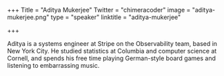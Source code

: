 +++
Title = "Aditya Mukerjee"
Twitter = "chimeracoder"
image = "aditya-mukerjee.png"
type = "speaker"
linktitle = "aditya-mukerjee"

+++

Aditya is a systems engineer at Stripe on the Observability team, based in New York City. He studied statistics at Columbia and computer science at Cornell, and spends his free time playing German-style board games and listening to embarrassing music.
